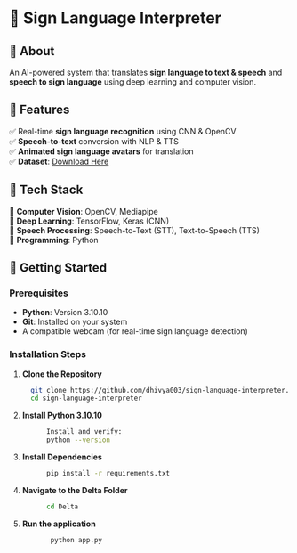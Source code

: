 # 👐 Sign Language Interpreter

## 📜 About  
An AI-powered system that translates **sign language to text & speech** and **speech to sign language** using deep learning and computer vision.  

## 🎯 Features  
✅ Real-time **sign language recognition** using CNN & OpenCV  
✅ **Speech-to-text** conversion with NLP & TTS  
✅ **Animated sign language avatars** for translation  
✅ **Dataset**: [Download Here](https://drive.google.com/file/d/1rQRkPkvxwelO-W8o0ZsbV8YzIipGfqMb/view?usp=sharing)  

## 📂 Tech Stack  
🔹 **Computer Vision**: OpenCV, Mediapipe  
🔹 **Deep Learning**: TensorFlow, Keras (CNN)  
🔹 **Speech Processing**: Speech-to-Text (STT), Text-to-Speech (TTS)  
🔹 **Programming**: Python  

## 🚀 Getting Started  

### Prerequisites  
- **Python**: Version 3.10.10  
- **Git**: Installed on your system  
- A compatible webcam (for real-time sign language detection)  

### Installation Steps  
1. **Clone the Repository**
   ```bash
     git clone https://github.com/dhivya003/sign-language-interpreter.git
     cd sign-language-interpreter

2. **Install Python 3.10.10**
    ```bash
          Install and verify:
          python --version

 3. **Install Dependencies**
    ```bash
          pip install -r requirements.txt
    
 4. **Navigate to the Delta Folder**
    ```bash
          cd Delta
    
 5. **Run the application**
    ```bash
           python app.py
    




